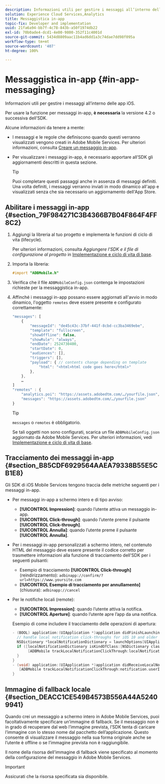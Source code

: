 ```yaml
---
description: Informazioni utili per gestire i messaggi all’interno delle app iOS.
solution: Experience Cloud Services,Analytics
title: Messaggistica in-app
topic-fix: Developer and implementation
uuid: 21fa6a94-bb7f-4c78-843b-a50f1974db22
exl-id: 70b0ade4-dcd1-4e00-9800-352f11c4001d
source-git-commit: 5434d8809aac11b4ad6dd1a3c74dae7dd98f095a
workflow-type: tm+mt
source-wordcount: '407'
ht-degree: 100%

---
```


# Messaggistica in-app  {#in-app-messaging}

Informazioni utili per gestire i messaggi all’interno delle app iOS.

Per usare la funzione per messaggi in-app, **è necessaria** la versione 4.2 o successiva dell’SDK.

Alcune informazioni da tenere a mente:

* I messaggi e le regole che definiscono quando questi verranno visualizzati vengono creati in Adobe Mobile Services. Per ulteriori informazioni, consulta [Creare un messaggio in-app](/help/using/in-app-messaging/t-in-app-message/t-in-app-message.md).
* Per visualizzare i messaggi in-app, è necessario apportare all’SDK gli aggiornamenti descritti in questa sezione.

   >[!TIP]
   >
   >Puoi completare questi passaggi anche in assenza di messaggi definiti. Una volta definiti, i messaggi verranno inviati in modo dinamico all&#39;app e visualizzati senza che sia necessario un aggiornamento dell&#39;App Store.

## Abilitare i messaggi in-app {#section_79F984271C3B4366B7B04F864F4FF8C2}

1. Aggiungi la libreria al tuo progetto e implementa le funzioni di ciclo di vita (lifecycle).

   Per ulteriori informazioni, consulta *Aggiungere l’SDK e il file di configurazione al progetto* in [Implementazione e ciclo di vita di base](/help/ios/getting-started/requirements.md).

1. Importa la libreria:

   ```objective-c
   #import "ADBMobile.h"
   ```

1. Verifica che il file `ADBMobileConfig.json` contenga le impostazioni richieste per la messaggistica in-app.
1. Affinché i messaggi in-app possano essere aggiornati all&#39;avvio in modo dinamico, l&#39;oggetto `remotes` deve essere presente e configurato correttamente:

   ```js
   "messages": [ 
       { 
           "messageId": "de45c43c-37bf-441f-8cbd-cc3ba3469ebe", 
           "template": "fullscreen", 
           "showOffline": false, 
           "showRule": "always", 
           "endDate": 2524730400, 
           "startDate": 0, 
           "audiences": [], 
           "triggers": [], 
           "payload": { // contents change depending on template 
               "html": "<html>html code goes here</html>" 
           }, 
       }, 
       … 
   ] 
   "remotes" : { 
       "analytics.poi": "https://assets.adobedtm.com/…/yourfile.json", 
       "messages": "https://assets.adobedtm.com/…/yourfile.json" 
   }
   ```

   >[!TIP]
   >
   >`messages` o `remotes` è obbligatorio.

   Se tali oggetti non sono configurati, scarica un file `ADBMobileConfig.json` aggiornato da Adobe Mobile Services. Per ulteriori informazioni, vedi [Implementazione e ciclo di vita di base](/help/ios/getting-started/requirements.md).

## Tracciamento dei messaggi in-app {#section_B85CDF6929564AAEA79338B55E5CB1E8}

Gli SDK di iOS Mobile Services tengono traccia delle metriche seguenti per i messaggi in-app.

* Per messaggi in-app a schermo intero e di tipo avviso:

   * **[!UICONTROL Impression]**: quando l’utente attiva un messaggio in-app.
   * **[!UICONTROL Click-through]**: quando l’utente preme il pulsante **[!UICONTROL Click-through]**.
   * **[!UICONTROL Annulla]**: quando l’utente preme il pulsante **[!UICONTROL Annulla]**.

* Per i messaggi in-app personalizzati a schermo intero, nel contenuto HTML del messaggio deve essere presente il codice corretto per trasmettere informazioni alla funzione di tracciamento dell&#39;SDK per i seguenti pulsanti:

   * Esempio di tracciamento **[!UICONTROL Click-through]** (reindirizzamento):  `adbinapp://confirm/?url=https://www.yoursite.com`
   * **[!UICONTROL Esempio di tracciamento per annullamento]** (chiusura): `adbinapp://cancel`

* Per le notifiche locali (remote):

   * **[!UICONTROL Impression]**: quando l’utente attiva la notifica.
   * **[!UICONTROL Aperture]**: quando l’utente apre l’app da una notifica.

   Esempio di come includere il tracciamento delle operazioni di apertura:

   ```objective-c
   - (BOOL) application:(UIApplication *)application didFinishLaunchingWithOptions:(NSDictionary *)launchOptions { 
     // handle local notification click-throughs for iOS 10 and older 
     NSDictionary *localNotificationDictionary = launchOptions[UIApplicationLaunchOptionsLocalNotificationKey]; 
     if ([localNotificationDictionary isKindOfClass:[NSDictionary class]]) { 
          [ADBMobile trackLocalNotificationClickThrough:localNotificationDictionary]; 
     } 
   } 
   - (void) application:(UIApplication *)application didReceiveLocalNotification:(UILocalNotification *)notification { 
      [ADBMobile trackLocalNotificationClickThrough:notification.userInfo]; 
   }
   ```

## Immagine di fallback locale {#section_DEACC1CE549B4573B556A44A52409941}

Quando crei un messaggio a schermo intero in Adobe Mobile Services, puoi facoltativamente specificare un’immagine di fallback. Se il messaggio non è in grado di recuperare dal web l’immagine prevista, l’SDK tenta di caricare l’immagine con lo stesso nome dal pacchetto dell’applicazione. Questo consente di visualizzare il messaggio nella sua forma originale anche se l’utente è offline o se l’immagine prevista non è raggiungibile.

Il nome della risorsa dell’immagine di fallback viene specificato al momento della configurazione del messaggio in Adobe Mobile Services.

>[!IMPORTANT]
>
>Assicurati che la risorsa specificata sia disponibile.
